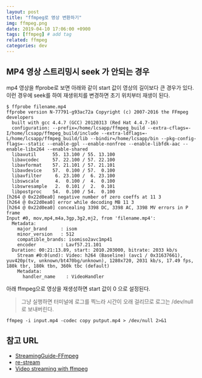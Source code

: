 ```yaml
---
layout: post
title: "ffmpeg로 영상 변환하기"
img: ffmpeg.png
date: 2019-04-10 17:06:00 +0900
tags: [ffmpeg] # add tag
related: ffmpeg
categories: dev
---
```


## MP4 영상 스트리밍시 seek 가 안되는 경우 

mp4 영상을 ffprobe로 보면 아래와 같이 start 값이 영상의 길이보다 큰 경우가 있다. 
이런 경우에 seek를 하여 재생위치를 변경하면 초기 위치부터 재생이 된다. 

```
$ ffprobe filename.mp4
ffprobe version N-77791-g93ac72a Copyright (c) 2007-2016 the FFmpeg developers
  built with gcc 4.4.7 (GCC) 20120313 (Red Hat 4.4.7-16)
  configuration: --prefix=/home/lcsapp/ffmpeg_build --extra-cflags=-I/home/lcsapp/ffmpeg_build/include --extra-ldflags=-L/home/lcsapp/ffmpeg_build/lib --bindir=/home/lcsapp/bin --pkg-config-flags=--static --enable-gpl --enable-nonfree --enable-libfdk-aac --enable-libx264 --enable-shared
  libavutil      55. 13.100 / 55. 13.100
  libavcodec     57. 22.100 / 57. 22.100
  libavformat    57. 21.101 / 57. 21.101
  libavdevice    57.  0.100 / 57.  0.100
  libavfilter     6. 23.100 /  6. 23.100
  libswscale      4.  0.100 /  4.  0.100
  libswresample   2.  0.101 /  2.  0.101
  libpostproc    54.  0.100 / 54.  0.100
[h264 @ 0x22d0ea0] negative number of zero coeffs at 11 3
[h264 @ 0x22d0ea0] error while decoding MB 11 3
[h264 @ 0x22d0ea0] concealing 3398 DC, 3398 AC, 3398 MV errors in P frame
Input #0, mov,mp4,m4a,3gp,3g2,mj2, from 'filename.mp4':
  Metadata:
    major_brand     : isom
    minor_version   : 512
    compatible_brands: isomiso2avc1mp41
    encoder         : Lavf57.21.101
  Duration: 00:21:13.89, start: 2010.203000, bitrate: 2033 kb/s
    Stream #0:0(und): Video: h264 (Baseline) (avc1 / 0x31637661), yuv420p(tv, unknown/bt470bg/unknown), 1280x720, 2031 kb/s, 17.49 fps, 180k tbr, 180k tbn, 360k tbc (default)
    Metadata:
      handler_name    : VideoHandler
```

아래 ffmpeg으로 영상을 재생성하면 start 값이 0 으로 설정된다. 
> 그냥 실행하면 터미널에 로그를 찍느라 시간이 오래 걸리므로 로그는 /dev/null 로 보내버린다. 

```
ffmpeg -i input.mp4 -codec copy putput.mp4 > /dev/null 2>&1
```

## 참고 URL
- [StreamingGuide-FFmpeg](https://trac.ffmpeg.org/wiki/StreamingGuide)
- [re-stream](https://www.wowza.com/docs/how-to-restream-using-ffmpeg-with-wowza-streaming-engine) 
- [Video streaming with ffmpeg](https://www.acmesystems.it/ffmpeg)


